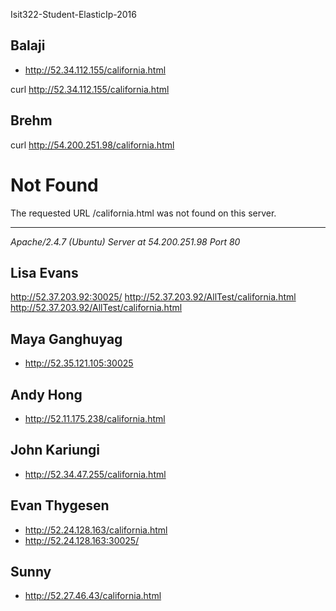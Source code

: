 Isit322-Student-ElasticIp-2016

## Balaji

- <http://52.34.112.155/california.html>

curl http://52.34.112.155/california.html

## Brehm

curl http://54.200.251.98/california.html

<!DOCTYPE HTML PUBLIC "-//IETF//DTD HTML 2.0//EN">
<html><head>
<title>404 Not Found</title>
</head><body>
<h1>Not Found</h1>
<p>The requested URL /california.html was not found on this server.</p>
<hr>
<address>Apache/2.4.7 (Ubuntu) Server at 54.200.251.98 Port 80</address>
</body></html>

## Lisa Evans

http://52.37.203.92:30025/
http://52.37.203.92/AllTest/california.html
http://52.37.203.92/AllTest/california.html

## Maya Ganghuyag

- <http://52.35.121.105:30025>

## Andy Hong

- <http://52.11.175.238/california.html>

## John Kariungi

- <http://52.34.47.255/california.html>

## Evan Thygesen

- <http://52.24.128.163/california.html>
- <http://52.24.128.163:30025/>

## Sunny

- <http://52.27.46.43/california.html>
